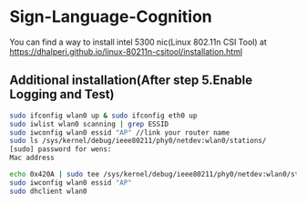 # Sign-Language-Cognition

You can find a way to install intel 5300 nic(Linux 802.11n CSI Tool) at https://dhalperi.github.io/linux-80211n-csitool/installation.html

## Additional installation(After step 5.Enable Logging and Test)
```bash
sudo ifconfig wlan0 up & sudo ifconfig eth0 up
sudo iwlist wlan0 scanning | grep ESSID
sudo iwconfig wlan0 essid "AP" //link your router name
sudo ls /sys/kernel/debug/ieee80211/phy0/netdev:wlan0/stations/
[sudo] password for wens:
Mac address

echo 0x420A | sudo tee /sys/kernel/debug/ieee80211/phy0/netdev:wlan0/stations/Mac address/rate_scale_table
sudo iwconfig wlan0 essid "AP"
sudo dhclient wlan0
```
